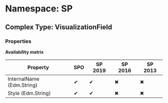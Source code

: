 # Namespace: SP

## Complex Type: VisualizationField

### Properties

**Availability matrix**

Property | SPO | SP 2019 | SP 2016 | SP 2013
----------|-----|---------|---------|--------
InternalName (Edm.String) | ✔ | ✔ | ✖ | ✖
Style (Edm.String) | ✔ | ✔ | ✖ | ✖
